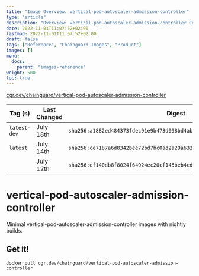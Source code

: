 ```yaml
---
title: "Image Overview: vertical-pod-autoscaler-admission-controller"
type: "article"
description: "Overview: vertical-pod-autoscaler-admission-controller Chainguard Image"
date: 2022-11-01T11:07:52+02:00
lastmod: 2022-11-01T11:07:52+02:00
draft: false
tags: ["Reference", "Chainguard Images", "Product"]
images: []
menu:
  docs:
    parent: "images-reference"
weight: 500
toc: true
---
```


[cgr.dev/chainguard/vertical-pod-autoscaler-admission-controller](https://github.com/chainguard-images/images/tree/main/images/vertical-pod-autoscaler-admission-controller)

| Tag (s)       | Last Changed | Digest                                                                    |
|---------------|--------------|---------------------------------------------------------------------------|
|  `latest-dev` | July 18th    | `sha256:a1882ed484373fdec91e9b473d098bd4abb1772e3ce3144551a2d51181fa362e` |
|  `latest`     | July 14th    | `sha256:ce7187a6d8342bee72bd7bc0ad2a29a633ccd9a4d1c1b1e527f7ce1498439af4` |
|               | July 12th    | `sha256:ef140db8f8024f64924ec20cf145beb4cd093cdeacb72d732fc5a6dc4d746f90` |

# vertical-pod-autoscaler-admission-controller

Minimal vertical-pod-autoscaler-admission-controller images with nightly builds.

## Get it!

```shell
docker pull cgr.dev/chainguard/vertical-pod-autoscaler-admission-controller
```
